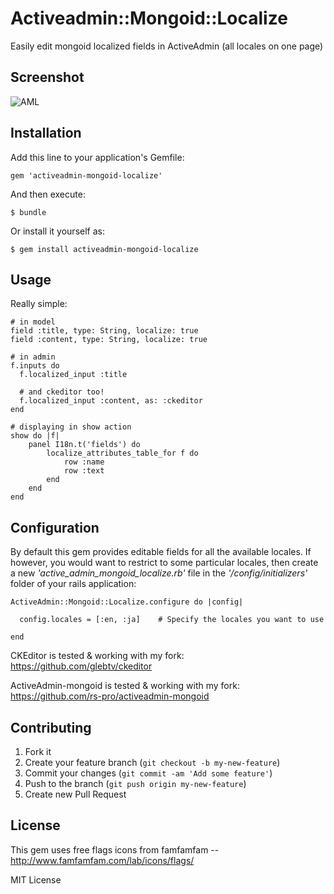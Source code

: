 # Activeadmin::Mongoid::Localize

Easily edit mongoid localized fields in ActiveAdmin (all locales on one page)

## Screenshot

 ![AML](http://rscx.ru/aml.jpg)

## Installation

Add this line to your application's Gemfile:

    gem 'activeadmin-mongoid-localize'

And then execute:

    $ bundle

Or install it yourself as:

    $ gem install activeadmin-mongoid-localize

## Usage

Really simple:

    # in model
    field :title, type: String, localize: true
    field :content, type: String, localize: true

    # in admin
    f.inputs do
      f.localized_input :title
      
      # and ckeditor too!
      f.localized_input :content, as: :ckeditor
    end

    # displaying in show action
    show do |f|
        panel I18n.t('fields') do
            localize_attributes_table_for f do
                row :name
                row :text
            end
        end
    end


## Configuration

By default this gem provides editable fields for all the available locales. If however, you would want to restrict to some particular locales, then create a new *'active_admin_mongoid_localize.rb'* file in the *'/config/initializers'* folder of your rails application:


    ActiveAdmin::Mongoid::Localize.configure do |config|

      config.locales = [:en, :ja]    # Specify the locales you want to use

    end



CKEditor is tested & working with my fork: https://github.com/glebtv/ckeditor

ActiveAdmin-mongoid is tested & working with my fork: https://github.com/rs-pro/activeadmin-mongoid

## Contributing

1. Fork it
2. Create your feature branch (`git checkout -b my-new-feature`)
3. Commit your changes (`git commit -am 'Add some feature'`)
4. Push to the branch (`git push origin my-new-feature`)
5. Create new Pull Request

## License

This gem uses free flags icons from famfamfam -- http://www.famfamfam.com/lab/icons/flags/

MIT License
